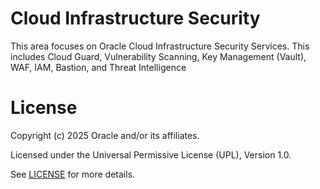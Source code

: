 # Cloud Infrastructure Security

This area focuses on Oracle Cloud Infrastructure Security Services. This includes Cloud Guard, Vulnerability Scanning, Key Management (Vault), WAF, IAM, Bastion, and Threat Intelligence

# License

Copyright (c) 2025 Oracle and/or its affiliates.

Licensed under the Universal Permissive License (UPL), Version 1.0.

See [LICENSE](https://github.com/oracle-devrel/technology-engineering/blob/main/LICENSE) for more details.


